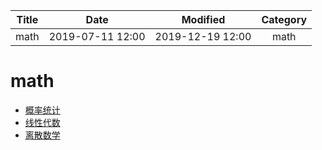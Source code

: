 | Title                | Date             | Modified         | Category          |
|:--------------------:|:----------------:|:----------------:|:-----------------:|
| math                 | 2019-07-11 12:00 | 2019-12-19 12:00 | math              |



# math

- [概率统计](./概率统计.md)
- [线性代数](./线性代数.md)
- [离散数学](./离散数学.md)
